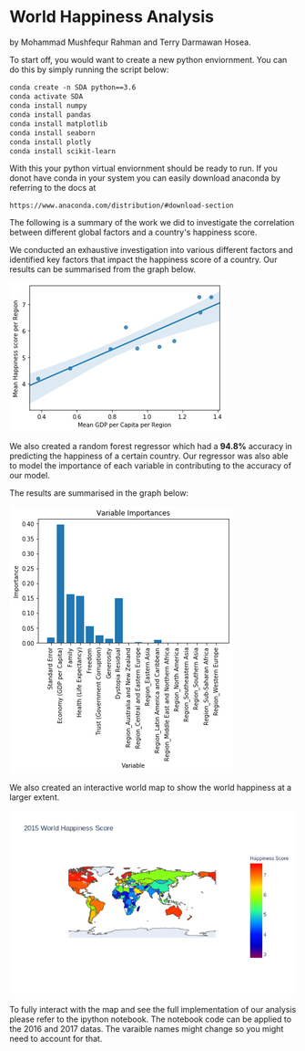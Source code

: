<h1> World Happiness Analysis </h1>
by Mohammad Mushfequr Rahman and Terry Darmawan Hosea.




To start off, you would want to create a new python enviornment.
You can do this by simply running the script below:

    conda create -n SDA python==3.6
    conda activate SDA
    conda install numpy
    conda install pandas
    conda install matplotlib
    conda install seaborn
    conda install plotly
    conda install scikit-learn

With this your python virtual enviornment should be ready to run. If you donot have conda in your system you can easily download anaconda by referring to the docs at

    https://www.anaconda.com/distribution/#download-section

The following is a summary of the work we did to investigate the correlation between different global factors and a country's happiness score.

We conducted an exhaustive investigation into various different factors and identified key factors that impact the happiness score of a country. Our results can be summarised from the graph below.

![Our Analysis](resources/our_analysis.png)

We also created a random forest regressor which had a **94.8%** accuracy in predicting the happiness of a certain country. Our regressor was also able to model the importance of each variable in contributing to the accuracy of our model.

The results are summarised in the graph below:

![Variable importance](resources/RandomForestRegressor.png)

We also created an interactive world map to show the world happiness at a larger extent.

![Global View](resources/newplot.png)

To fully interact with the map and see the full implementation of our analysis please refer to the  ipython notebook. The notebook code can be applied to the 2016 and 2017 datas. The varaible names might change so you might need to account for that.  
